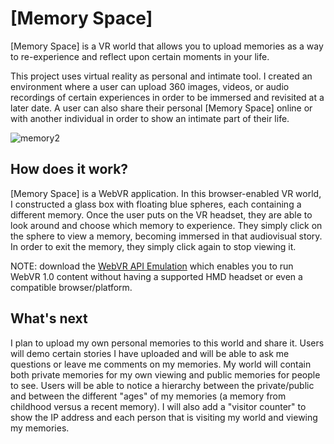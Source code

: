 # [Memory Space]

[Memory Space] is a VR world that allows you to upload memories as a way to re-experience and reflect upon certain moments in your life.

This project uses virtual reality as personal and intimate tool. I created an environment where a user can upload 360 images, videos, or audio recordings of certain experiences in order to be immersed and revisited at a later date. A user can also share their personal [Memory Space] online or with another individual in order to show an intimate part of their life. 

![memory2](https://user-images.githubusercontent.com/22034616/35661860-f0f4a6b4-06e2-11e8-9d95-309b1d62c486.jpg)

## How does it work?
[Memory Space] is a WebVR application. In this browser-enabled VR world, I constructed a glass box with floating blue spheres, each containing a different memory. Once the user puts on the VR headset, they are able to look around and choose which memory to experience. They simply click on the sphere to view a memory, becoming immersed in that audiovisual story. In order to exit the memory, they simply click again to stop viewing it.

NOTE: download the [WebVR API Emulation](https://chrome.google.com/webstore/detail/webvr-api-emulation/gbdnpaebafagioggnhkacnaaahpiefil?hl=en) which enables you to run WebVR 1.0 content without having a supported HMD headset or even a compatible browser/platform.

## What's next

I plan to upload my own personal memories to this world and share it. Users will demo certain stories I have uploaded and will be able to ask me questions or leave me comments on my memories. My world will contain both private memories for my own viewing and public memories for people to see. Users will be able to notice a hierarchy between the private/public and between the different "ages" of my memories (a memory from childhood versus a recent memory). I will also add a "visitor counter" to show the IP address and each person that is visiting my world and viewing my memories.   

